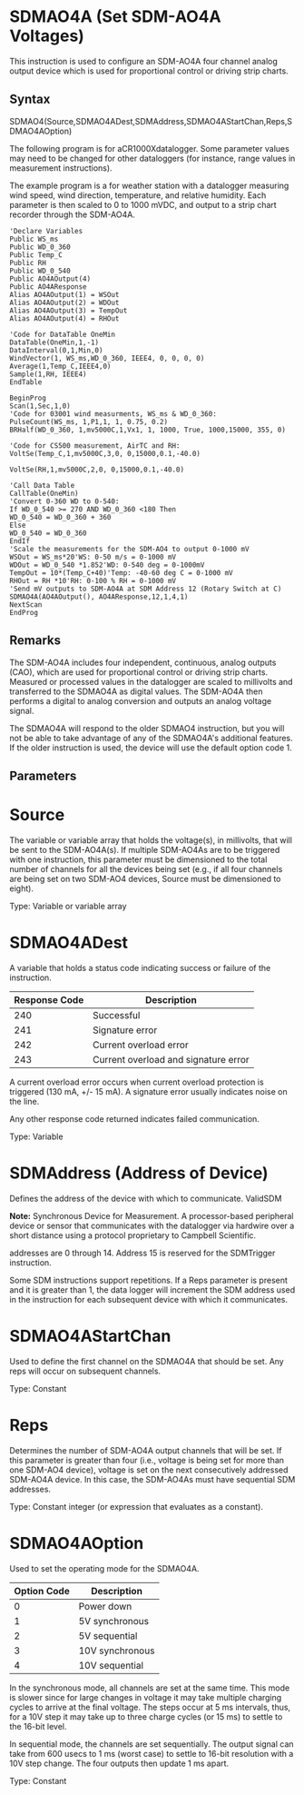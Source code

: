 # SDMAO4A (Set SDM-AO4A Voltages)

This instruction is used to configure an SDM-AO4A four channel analog output device which is used for proportional control or driving strip charts.

## Syntax

SDMAO4(Source,SDMAO4ADest,SDMAddress,SDMAO4AStartChan,Reps,SDMAO4AOption)

The following program is for aCR1000Xdatalogger. Some parameter values may need to be changed for other dataloggers (for instance, range values in measurement instructions).

The example program is a for weather station with a datalogger measuring wind speed, wind direction, temperature, and relative humidity. Each parameter is then scaled to 0 to 1000 mVDC, and output to a strip chart recorder through the SDM-AO4A.

```
'Declare Variables
Public WS_ms
Public WD_0_360
Public Temp_C
Public RH
Public WD_0_540
Public AO4AOutput(4)
Public AO4AResponse
Alias AO4AOutput(1) = WSOut
Alias AO4AOutput(2) = WDOut
Alias AO4AOutput(3) = TempOut
Alias AO4AOutput(4) = RHOut

'Code for DataTable OneMin
DataTable(OneMin,1,-1)
DataInterval(0,1,Min,0)
WindVector(1, WS_ms,WD_0_360, IEEE4, 0, 0, 0, 0)
Average(1,Temp_C,IEEE4,0)
Sample(1,RH, IEEE4)
EndTable

BeginProg
Scan(1,Sec,1,0)
'Code for 03001 wind measurments, WS_ms & WD_0_360:
PulseCount(WS_ms, 1,P1,1, 1, 0.75, 0.2)
BRHalf(WD_0_360, 1,mv5000C,1,Vx1, 1, 1000, True, 1000,15000, 355, 0)

'Code for CS500 measurement, AirTC and RH:
VoltSe(Temp_C,1,mv5000C,3,0, 0,15000,0.1,-40.0)

VoltSe(RH,1,mv5000C,2,0, 0,15000,0.1,-40.0)

'Call Data Table
CallTable(OneMin)
'Convert 0-360 WD to 0-540:
If WD_0_540 >= 270 AND WD_0_360 <180 Then
WD_0_540 = WD_0_360 + 360
Else
WD_0_540 = WD_0_360
EndIf
'Scale the measurements for the SDM-AO4 to output 0-1000 mV
WSOut = WS_ms*20'WS: 0-50 m/s = 0-1000 mV
WDOut = WD_0_540 *1.852'WD: 0-540 deg = 0-1000mV
TempOut = 10*(Temp_C+40)'Temp: -40-60 deg C = 0-1000 mV
RHOut = RH *10'RH: 0-100 % RH = 0-1000 mV
'Send mV outputs to SDM-AO4A at SDM Address 12 (Rotary Switch at C)
SDMAO4A(AO4AOutput(), AO4AResponse,12,1,4,1)
NextScan
EndProg
```

## Remarks

The SDM-AO4A includes four independent, continuous, analog outputs (CAO), which are used for proportional control or driving strip charts. Measured or processed values in the datalogger are scaled to millivolts and transferred to the SDMAO4A as digital values. The SDM-AO4A then performs a digital to analog conversion and outputs an analog voltage signal.

The SDMAO4A will respond to the older SDMAO4 instruction, but you will not be able to take advantage of any of the SDMAO4A's additional features. If the older instruction is used, the device will use the default option code 1.

## Parameters

# Source

The variable or variable array that holds the voltage(s), in millivolts, that will be sent to the SDM-AO4A(s). If multiple SDM-AO4As are to be triggered with one instruction, this parameter must be dimensioned to the total number of channels for all the devices being set (e.g., if all four channels are being set on two SDM-AO4 devices, Source must be dimensioned to eight).

Type: Variable or variable array

# SDMAO4ADest

A variable that holds a status code indicating success or failure of the instruction.

| Response Code | Description                          |
| ------------- | ------------------------------------ |
| 240           | Successful                           |
| 241           | Signature error                      |
| 242           | Current overload error               |
| 243           | Current overload and signature error |

A current overload error occurs when current overload protection is triggered (130 mA, +/- 15 mA). A signature error usually indicates noise on the line.

Any other response code returned indicates failed communication.

Type: Variable

# SDMAddress (Address of Device)

Defines the address of the device with which to communicate. ValidSDM

**Note:** Synchronous Device for Measurement. A processor-based peripheral device or sensor that communicates with the datalogger via hardwire over a short distance using a protocol proprietary to Campbell Scientific.

addresses are 0 through 14. Address 15 is reserved for the SDMTrigger instruction.

Some SDM instructions support repetitions. If a Reps parameter is present and it is greater than 1, the data logger will increment the SDM address used in the instruction for each subsequent device with which it communicates.

# SDMAO4AStartChan

Used to define the first channel on the SDMAO4A that should be set. Any reps will occur on subsequent channels.

Type: Constant

# Reps

Determines the number of SDM-AO4A output channels that will be set. If this parameter is greater than four (i.e., voltage is being set for more than one SDM-AO4 device), voltage is set on the next consecutively addressed SDM-AO4A device. In this case, the SDM-AO4As must have sequential SDM addresses.

Type: Constant integer (or expression that evaluates as a constant).

# SDMAO4AOption

Used to set the operating mode for the SDMAO4A.

| Option Code | Description     |
| ----------- | --------------- |
| 0           | Power down      |
| 1           | 5V synchronous  |
| 2           | 5V sequential   |
| 3           | 10V synchronous |
| 4           | 10V sequential  |

In the synchronous mode, all channels are set at the same time. This mode is slower since for large changes in voltage it may take multiple charging cycles to arrive at the final voltage. The steps occur at 5 ms intervals, thus, for a 10V step it may take up to three charge cycles (or 15 ms) to settle to the 16-bit level.

In sequential mode, the channels are set sequentially. The output signal can take from 600 usecs to 1 ms (worst case) to settle to 16-bit resolution with a 10V step change. The four outputs then update 1 ms apart.

Type: Constant
